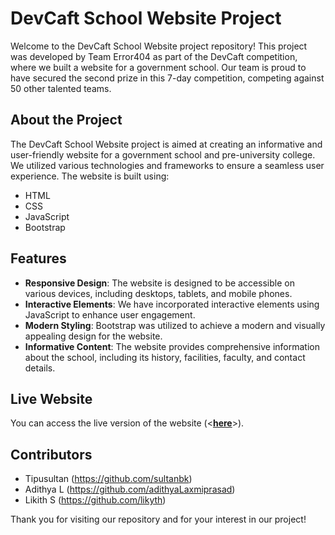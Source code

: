 # DevCaft School Website Project

Welcome to the DevCaft School Website project repository! This project was developed by Team Error404 as part of the DevCaft competition, where we built a website for a government school. Our team is proud to have secured the second prize in this 7-day competition, competing against 50 other talented teams.

## About the Project

The DevCaft School Website project is aimed at creating an informative and user-friendly website for a government school and pre-university college. We utilized various technologies and frameworks to ensure a seamless user experience. The website is built using:

- HTML
- CSS
- JavaScript
- Bootstrap

## Features

- **Responsive Design**: The website is designed to be accessible on various devices, including desktops, tablets, and mobile phones.
- **Interactive Elements**: We have incorporated interactive elements using JavaScript to enhance user engagement.
- **Modern Styling**: Bootstrap was utilized to achieve a modern and visually appealing design for the website.
- **Informative Content**: The website provides comprehensive information about the school, including its history, facilities, faculty, and contact details.

## Live Website

You can access the live version of the website (<[**here**](https://rajankunteschool.netlify.app/)>).

## Contributors

- Tipusultan (<https://github.com/sultanbk>)
- Adithya L (<https://github.com/adithyaLaxmiprasad>)
- Likith S (<https://github.com/likyth>)

Thank you for visiting our repository and for your interest in our project!
